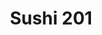 ---
layout: place
title: Sushi 201
permalink: /south-carolina/summerville/sushi-201.html
stateAbbr: SC
stateName: South Carolina
cityName: Summerville
seo:
  type: restaurant
  links: https://sushi201summerville.com/
place_id: ChIJXY74E2-L_ogR9adbY5UYsx8
photos:
  - name: >-
      places/ChIJXY74E2-L_ogR9adbY5UYsx8/photos/AeeoHcJEyg9Yoo1KpDwCxKKbY21hGNXln8_WCWgE7dp2jPaRKNOjkJkAumMBEQbHflFPBcosIZOtU9TeFgwBUf6JgJSxe_rokbdvtekN7cCgdiZdqoGanqcjE2gXNEsT9ycYw8eBCSAq6vejLCfxp87XH6Fqh4AnLKIL_xiPdx2N9BUzyUHnndYY-1k55L03VyZmiC6sk_xdNLdrF9ITZe-Zdo33p6uWy5Iz1LjW14ToqIipk2BgqeoHxoivBAQ95_2qjZ2Gujm05aOCeJrA0petPt8OtPBafwIJ0hFk5u-dLhC-u8Ii9onQBoCop4YbRc5pT5gYCmHMC5JGKAuCMpwYU8UcfBP5lSZxplAhue-EuJ5l7CdXp8yBarar8TtpiR6hmQQHhC2lJc1Smnuy7JhOFodWveZFOXxm8qOwRT7_mASGLZo
    widthPx: 4032
    heightPx: 3024
    authorAttributions:
      - displayName: Liza Jurey
        uri: https://maps.google.com/maps/contrib/108499378221406886788
        photoUri: >-
          https://lh3.googleusercontent.com/a-/ALV-UjWpsA4EHHugFdak5pbFWIsxoaXJuQJYXZGkGd471LgEEpwdMtN4pw=s100-p-k-no-mo
    flagContentUri: >-
      https://www.google.com/local/imagery/report/?cb_client=maps_api_places.places_api&image_key=!1e10!2sCIHM0ogKEICAgIC9m52zsgE&hl=en-US
    googleMapsUri: >-
      https://www.google.com/maps/place//data=!3m4!1e2!3m2!1sCIHM0ogKEICAgIC9m52zsgE!2e10!4m2!3m1!1s0x88fe8b6f13f88e5d:0x1fb31895635ba7f5
  - name: >-
      places/ChIJXY74E2-L_ogR9adbY5UYsx8/photos/AeeoHcKj6PMYL1kBJFa8-GrwcQSCKDs8Ct7Q1HDw9lg29oz3vZs7Mzfw1QPLxgVW-2NPrQgfdjehLFbsTLeDzXqQQQxCyJpIgSWNWgtSG2cD2cm6Ud5HQ4GbeIywD4RuwWShnrh6pAUbU1pKSxll2S43-6yZqJlfP6LXdHcRFpSxJYXFE9N3h65Dergi2XgSLg0fjoS0tSc8Y1TbSNHUpcRrQqhvKToKP-sb3C237etVdknl0FNgaisVmdktkgPM8tJgRytgIvUEu1Kr0QzkUDi4iFqUYQQWF2fH-PSuzmkp28mrF8YWaIpek1JuazVmT8adQX9w5FXffT6D0xkuhvGQVa4Ye1FXdv5kzxp_BRb0W8cuKlM0zrbg7PDe51GutIedNTvGhDXFxXImS9dOWOTWZV1pjelz003bejybVZXFapdnDV2I
    widthPx: 4800
    heightPx: 2700
    authorAttributions:
      - displayName: Mariana J
        uri: https://maps.google.com/maps/contrib/114902196967008647769
        photoUri: >-
          https://lh3.googleusercontent.com/a-/ALV-UjVmDXQzYmErtJ8GkFhabE_ZoNOKFBpLx-_BuRT-Uan1LqzyVdg=s100-p-k-no-mo
    flagContentUri: >-
      https://www.google.com/local/imagery/report/?cb_client=maps_api_places.places_api&image_key=!1e10!2sCIHM0ogKEICAgICk1sWVsQE&hl=en-US
    googleMapsUri: >-
      https://www.google.com/maps/place//data=!3m4!1e2!3m2!1sCIHM0ogKEICAgICk1sWVsQE!2e10!4m2!3m1!1s0x88fe8b6f13f88e5d:0x1fb31895635ba7f5
  - name: >-
      places/ChIJXY74E2-L_ogR9adbY5UYsx8/photos/AeeoHcL8vgbKoaLrQI8a7vsxC3IHI990SzetpCdfqi1V4iS8pEo1N-Eg9RBLfK6PcUNEjmRcsGkqXJNRDy_tw9q5HNi5o5A3KMk7pvGzCsqU8KyblOU5Nq1kUQLd8YnHIc20dGmoFgHoZAuYHBrOUMUSmtoacghf3iNeEoThpKbPVgQmF_FMOKeY27XxpvJK7ojqJ9HNRK086_5AMhU0GzYVBuhh9Wn2MsXu-gGFoCh89GUukmnwuX5OIkAYToeLVo-iAQSswDJoblOGXuURf37NqE4OB6hp2sCf6D8KojSjf-6n1w4BsCL5GRtfvq0Ol-RXrbfWun_gcS8W-E60-jrXc-loCfhfj6joRvw075_XpZsyXSZSHFhXGXt5Wz9oRtEEXmbJKLKRZ-8sAcJk5Z6ty2XMshrop485thRI-is9dBU
    widthPx: 976
    heightPx: 976
    authorAttributions:
      - displayName: Clarissa Gallagher
        uri: https://maps.google.com/maps/contrib/110935202404039972112
        photoUri: >-
          https://lh3.googleusercontent.com/a-/ALV-UjXc-iNaWUkwCpq7qlcIJVkyeFGT9ptTi1DOpQJP_uMcfZ9j74Rqgg=s100-p-k-no-mo
    flagContentUri: >-
      https://www.google.com/local/imagery/report/?cb_client=maps_api_places.places_api&image_key=!1e10!2sCIHM0ogKEICAgIDXi8HNOg&hl=en-US
    googleMapsUri: >-
      https://www.google.com/maps/place//data=!3m4!1e2!3m2!1sCIHM0ogKEICAgIDXi8HNOg!2e10!4m2!3m1!1s0x88fe8b6f13f88e5d:0x1fb31895635ba7f5
  - name: >-
      places/ChIJXY74E2-L_ogR9adbY5UYsx8/photos/AeeoHcITVpp7sMEPSQsnmua8DCqQn0FHdWAXQRcP72bu5Jg7AdTFK0eEN74Wj_yuDAm4pc4dr1-wz8LkhCI8BXSW-8V4yyG9wNHaeBA0CbjUosprzNt-PZS6PJMed1JylybPcYVD2qLtncPKI5MWEjHizlp2ZDzNuwzppdSZUG2PuUFZ76XGANyXlsTh1fJJn8HeFdU-45BP669bgm7wq7z60ywsSFoGg-CFkORQxEkrr8G2zfwWDjf7ovFvkzibt97nI3fKYvGMCYRn6F84U_w0jl4qKxlUD2wBXj_eijq_b3SW9wnLk6XmKa81LWSoUuU7MJeGL4vEVGLxhi4xxhHkZ9ipd6U6BR6s8mNdoSR8UI2RJirFVG2LXWX4TsTUDmARI79lwv59bFmwjH06ai1_wh2w8Z5f49h96UlEDW3KU1tcsXA
    widthPx: 2268
    heightPx: 4032
    authorAttributions:
      - displayName: Milka K
        uri: https://maps.google.com/maps/contrib/116872027821963851083
        photoUri: >-
          https://lh3.googleusercontent.com/a-/ALV-UjXRIJUDJqTaxdCOFAPasywWnMDTriE3yewAXJ0h8YzkuonS6PHjsw=s100-p-k-no-mo
    flagContentUri: >-
      https://www.google.com/local/imagery/report/?cb_client=maps_api_places.places_api&image_key=!1e10!2sCIHM0ogKEICAgMCA27T-uQE&hl=en-US
    googleMapsUri: >-
      https://www.google.com/maps/place//data=!3m4!1e2!3m2!1sCIHM0ogKEICAgMCA27T-uQE!2e10!4m2!3m1!1s0x88fe8b6f13f88e5d:0x1fb31895635ba7f5
  - name: >-
      places/ChIJXY74E2-L_ogR9adbY5UYsx8/photos/AeeoHcIuqrMjBc5_srB2MQP3nhVwNfASSO4OQTEM4F91K624BwRPCfOT9lodEY1pPx7r5HDJMS9WQSgjJ4ZqO57SNVJrrexRGsFhcO6KDDI5vpxmELyZWyfV-Dpq9s94EXX3jDzUW3B9mUvYnSdPIVYOCyqnsySR1wbzasiuX2gEDd2qE5cWL_Yd0YEy5grVzWZpozXUFsKSIUKqF5uq5NYb_4O2Y3efY-xQ1kmnlFlqFk9Nu0l0UX_nGFkJvExoJEhRUCqQ81Kq6-3JCgbFDj1SEicbw66tMhB4YPvHde6vv34L0f0UIL7cHvCNFTIHMrqny0XMu2TtWghczYRfVNjDQWn3A3P15wtCyU5f_WmCwqdMM99-n9-CATANDRVlpsxN_wSLFPHdCieWmOTxZTeht0WEvrxE9vm_N3CvB-FjhMyTL6K_
    widthPx: 3000
    heightPx: 4000
    authorAttributions:
      - displayName: Clarissa Gallagher
        uri: https://maps.google.com/maps/contrib/110935202404039972112
        photoUri: >-
          https://lh3.googleusercontent.com/a-/ALV-UjXc-iNaWUkwCpq7qlcIJVkyeFGT9ptTi1DOpQJP_uMcfZ9j74Rqgg=s100-p-k-no-mo
    flagContentUri: >-
      https://www.google.com/local/imagery/report/?cb_client=maps_api_places.places_api&image_key=!1e10!2sCIHM0ogKEICAgIDXi8HN2gE&hl=en-US
    googleMapsUri: >-
      https://www.google.com/maps/place//data=!3m4!1e2!3m2!1sCIHM0ogKEICAgIDXi8HN2gE!2e10!4m2!3m1!1s0x88fe8b6f13f88e5d:0x1fb31895635ba7f5
  - name: >-
      places/ChIJXY74E2-L_ogR9adbY5UYsx8/photos/AeeoHcJ-qpq5KGxCNVQsumcmV9UlVvaQACZZXlbOTc_8gUcCAHl6vG3UjpMhHaBN8Pgl9neAHxyVF58IzWueJRvq4DtPc_uM49Fx4M-ccNIQTf7-clX4lectuoo7CN-IItW6ntE516R941HlStdQ_sBTcOYRWJjjRVdDAZUoMKrDzUNU_nf7nkKWsDNR6Bu2pw6fjFar42MLWDJw1kuJr09dNq7xMXdmdAlEV5oFEyYzjgZNRtEB03d4esuepswhb1aRgbyxikJB2JA1tnRkoka5c8mbDT_RdfgJhmo37lNJZ2On9OpLzt-_maMaEoW28jlkhAXp4BrX_VNVI4-GK8eHA8kz9x5j7gB-mdlR7dJJ1wRNSir1NckKci7flr3GFmScL5Tz5zqfZs4D9koUnNmVGTyEBLxLoAIOLjH7ZqO-FlpPndi5ZSygYnT4MnEFMmdU
    widthPx: 4080
    heightPx: 3072
    authorAttributions:
      - displayName: Lee
        uri: https://maps.google.com/maps/contrib/102827440436941235794
        photoUri: >-
          https://lh3.googleusercontent.com/a/ACg8ocIt-kwN_RNAz9vPfcjEKMdpaXbsX58UYrYRnjLGwlNfmVCWuQ=s100-p-k-no-mo
    flagContentUri: >-
      https://www.google.com/local/imagery/report/?cb_client=maps_api_places.places_api&image_key=!1e10!2sCIABIhADyddmxgRocmerbt4ADSvN&hl=en-US
    googleMapsUri: >-
      https://www.google.com/maps/place//data=!3m4!1e2!3m2!1sCIABIhADyddmxgRocmerbt4ADSvN!2e10!4m2!3m1!1s0x88fe8b6f13f88e5d:0x1fb31895635ba7f5
  - name: >-
      places/ChIJXY74E2-L_ogR9adbY5UYsx8/photos/AeeoHcJCQJIhBuZALsR568So_rY7zAQqzfrzM0y_T0YzWRWp4x8TTiIQACX7MDRC32LPE7PVWlJ4XAJqQX4Z88kP48n3sP3SDCwPMv1e_8Qt08y7k4a_KJ8xezWsI_dZ2dJHBrDEzxFt9tEnyMhZNi7-u4BuYyP6qIqgPOU2PcdZRWc93cwE_Ttvc7RQiRFgIFg9fCjMmUWC5-YA2lR4BAsEKiaq5CJP9rkD5bv39o7f_HnQy881A4VJ5bvCwouOCmSmh742Ys09pbvLki6EwUNYu-jdIJRkwyWTLQDfjtZgCPltsA
    widthPx: 960
    heightPx: 926
    authorAttributions:
      - displayName: Sushi 201
        uri: https://maps.google.com/maps/contrib/112741347069420952939
        photoUri: >-
          https://lh3.googleusercontent.com/a/ACg8ocK2Lc50vlxbcD4fYiEnEzXimf84HzCnrB8nfbXIFTjgnaBh7w=s100-p-k-no-mo
    flagContentUri: >-
      https://www.google.com/local/imagery/report/?cb_client=maps_api_places.places_api&image_key=!1e10!2sAF1QipNiXOyYanI22nLB_7XhCU1H3i_uyFVx7FCz2hv-&hl=en-US
    googleMapsUri: >-
      https://www.google.com/maps/place//data=!3m4!1e2!3m2!1sAF1QipNiXOyYanI22nLB_7XhCU1H3i_uyFVx7FCz2hv-!2e10!4m2!3m1!1s0x88fe8b6f13f88e5d:0x1fb31895635ba7f5
  - name: >-
      places/ChIJXY74E2-L_ogR9adbY5UYsx8/photos/AeeoHcKGpxmQI3wIUXL67BO6vfNvpIndgjmePhY1pRQDvHz7_eJkKeRTkmiBhl7Cc75HkkrwYGGV7A7-cHdvQNISQPtxoj7ZF4hdX1zBjI6zZe80EnEzG7htPtXcr8HeKESe8mf1pcG4xXqbp5Dw-lDmQAWL8ar5sEwiHGk25JwEtP4ALy_D5OyAtyiKuQJ-JdmqpcHkd-bjNXEiBK-vCJO31Mpb3AUSwLRbPo1RGUtd72Qc2thdRp0DxdnjLDwG9AfjIxEru8jYjcoY78bHPS7K4CUfafiOQWCtZfabiWqMEJ4mLM1qTTD_WbuYwdAVtf3CzdFiC3GK1OCM3KnpqoMRqqVDhhFOY3MQdsxF13njR4I0UnbV1ylK0hARc5a9duyEI3UiaVTFTTDbt5eCVT3nhXBwqXx_-xdssyTefZjzP3gDN0Y
    widthPx: 3024
    heightPx: 4032
    authorAttributions:
      - displayName: Julie Neira-Julie Helps Veterans Real Estate
        uri: https://maps.google.com/maps/contrib/114978256708441646868
        photoUri: >-
          https://lh3.googleusercontent.com/a-/ALV-UjWOxrBtbBh4n4Z7odjX7WV-gdf43XX3AHyPYpDG3e-Mg-w-LB4blg=s100-p-k-no-mo
    flagContentUri: >-
      https://www.google.com/local/imagery/report/?cb_client=maps_api_places.places_api&image_key=!1e10!2sCIHM0ogKEICAgIDbw-fCzwE&hl=en-US
    googleMapsUri: >-
      https://www.google.com/maps/place//data=!3m4!1e2!3m2!1sCIHM0ogKEICAgIDbw-fCzwE!2e10!4m2!3m1!1s0x88fe8b6f13f88e5d:0x1fb31895635ba7f5
  - name: >-
      places/ChIJXY74E2-L_ogR9adbY5UYsx8/photos/AeeoHcL_BW5xgeCVvTEQplkz9vOCbuclH2oqiOPXdYaG8gqKsfi-eJo9RZgXmhXg5hYF3oDhUHG5f8R2ZcDK0LSF4vLuWuE-sOKY4B5E7Ha_-w2pqAC2TwkbBvZ20F4tx7fI56pqGMRUReNFIROM9jQtIO0Wj_lyqtwRZjcoSTkZxb9wf5mstHVeHjQaAe1q4QbxJcr5T70IIydv2pEcvzem0A8Jewm6JgYAzQ-V-PLJHURUBwAmptYwvlwpEqwSK85YtVoazGXXRgbj6tvQvVUne5thZJU99i7Yz9CYlWDACLipwT2hQVlWS7_tHFwydYM5dXQHok-SAWK0THil1vFad8f6VnUCjI5UgOT5Bm1l7vBb9b9L-cx-Ml9cGMtQ8LidMEwrboNaUGs65PbmuzohSrSnS7Ohq7ejAw-uLrErQ58Z9fKW
    widthPx: 3072
    heightPx: 4080
    authorAttributions:
      - displayName: Melissa D
        uri: https://maps.google.com/maps/contrib/110711684014989120942
        photoUri: >-
          https://lh3.googleusercontent.com/a/ACg8ocL5R5EEmFJ9fb6s00J5dXTztbXlYmod1nBq4AaF5xvnc9YpSQ=s100-p-k-no-mo
    flagContentUri: >-
      https://www.google.com/local/imagery/report/?cb_client=maps_api_places.places_api&image_key=!1e10!2sCIHM0ogKEICAgIDR9bPrgAE&hl=en-US
    googleMapsUri: >-
      https://www.google.com/maps/place//data=!3m4!1e2!3m2!1sCIHM0ogKEICAgIDR9bPrgAE!2e10!4m2!3m1!1s0x88fe8b6f13f88e5d:0x1fb31895635ba7f5
  - name: >-
      places/ChIJXY74E2-L_ogR9adbY5UYsx8/photos/AeeoHcIuW_OBdch6oPNkYyjxogKnQfXe5GEC31DWhbaHNmxGK-oaZHzI8jGvFFigC8ttu_pOPdCShYkqFhRczZNB38CqbjB0m2UvrNMa7g2Ao6adRGr3VMj4cLGOkN6iujmF10CG_KIqH8KsQvKd6ZlghbkVHR9351gy8cR5zSfLqtEcyQyysaIyi6lTZOjkaNb4kefKYImDPqPewwvz3JkFDtBqq1NU2Ovfwsy6WZrvabdR0sl5N4Ydy1ip7wGwFLDFITDQaDc7MW4OtOuDZRWpBlGoY_0-R9gHuHYPQTmFA2VXUTOmsaUTNNjMxBRpzi1pfG4G5AUy0l6s-bShLWZFbQKb1rXXfDLyVaykfBY5T-PJgew4VsH4BFKqrjwo5deXwEduraq4aAy-aNhYKXRM7exgNYn5fU4BzoHoqpZfyrWg-IyD
    widthPx: 2250
    heightPx: 2265
    authorAttributions:
      - displayName: Joshua Keith
        uri: https://maps.google.com/maps/contrib/107101614399082493311
        photoUri: >-
          https://lh3.googleusercontent.com/a-/ALV-UjVBQ7ykvuOQqX68qZS0Rm6NF4CjysoBTncoZG93G4kbD2Kw-x1nQw=s100-p-k-no-mo
    flagContentUri: >-
      https://www.google.com/local/imagery/report/?cb_client=maps_api_places.places_api&image_key=!1e10!2sCIHM0ogKEICAgICTk_bmwAE&hl=en-US
    googleMapsUri: >-
      https://www.google.com/maps/place//data=!3m4!1e2!3m2!1sCIHM0ogKEICAgICTk_bmwAE!2e10!4m2!3m1!1s0x88fe8b6f13f88e5d:0x1fb31895635ba7f5
address: 103 S Main St, Summerville, SC 29483, USA
street: 103 S Main St
city: Summerville
state: SC
zip: '29483'
country: USA
neighborhood: null
latitude: '33.019789'
longitude: '-80.174748'
accessibility_options:
  wheelchairAccessibleParking: true
  wheelchairAccessibleEntrance: true
  wheelchairAccessibleRestroom: true
  wheelchairAccessibleSeating: true
business_status: OPERATIONAL
name: Sushi 201
google_maps_links:
  directionsUri: >-
    https://www.google.com/maps/dir//''/data=!4m7!4m6!1m1!4e2!1m2!1m1!1s0x88fe8b6f13f88e5d:0x1fb31895635ba7f5!3e0
  placeUri: https://maps.google.com/?cid=2284196465903118325
  writeAReviewUri: >-
    https://www.google.com/maps/place//data=!4m3!3m2!1s0x88fe8b6f13f88e5d:0x1fb31895635ba7f5!12e1
  reviewsUri: >-
    https://www.google.com/maps/place//data=!4m4!3m3!1s0x88fe8b6f13f88e5d:0x1fb31895635ba7f5!9m1!1b1
  photosUri: >-
    https://www.google.com/maps/place//data=!4m3!3m2!1s0x88fe8b6f13f88e5d:0x1fb31895635ba7f5!10e5
primary_type: Sushi Restaurant
opening_hours:
  regular: null
  current: null
secondary_opening_hours:
  regular:
    weekdayDescriptions: null
    type: null
  current:
    weekdayDescriptions: null
    type: null
phone: (843) 285-5357
price_level: PRICE_LEVEL_MODERATE
price_range: $10 &ndash; $20
rating: '4.0'
rating_count: 0
website: https://sushi201summerville.com/
description: >-
  About Sushi 201 in Summerville, SC$$$Sushi 201 in Summerville, SC, stands out
  as a cozy spot for savoring fresh Japanese dishes in a welcoming environment.
  This sushi restaurant delights with a menu featuring creative rolls, hibachi
  options, and classic staples, all complemented by a selection of sake and wine
  for an authentic dining experience. Its accessible design, including
  wheelchair-friendly features, makes it easy for everyone to enjoy a meal,
  whether dining in or opting for takeout. The moderate pricing adds to its
  appeal for casual outings or groups, blending affordability with quality
  ingredients. For those exploring sushi places near me, this location offers a
  reliable choice in the area, blending tradition with local charm.
generative_summary: >-
  About Sushi 201 in Summerville, SC$$$Sushi 201 in Summerville, SC, stands out
  as a cozy spot for savoring fresh Japanese dishes in a welcoming environment.
  This sushi restaurant delights with a menu featuring creative rolls, hibachi
  options, and classic staples, all complemented by a selection of sake and wine
  for an authentic dining experience. Its accessible design, including
  wheelchair-friendly features, makes it easy for everyone to enjoy a meal,
  whether dining in or opting for takeout. The moderate pricing adds to its
  appeal for casual outings or groups, blending affordability with quality
  ingredients. For those exploring sushi places near me, this location offers a
  reliable choice in the area, blending tradition with local charm.
generative_disclosure: Summarized by AI using the Grok-3-Mini model.
reviews:
  - name: >-
      places/ChIJXY74E2-L_ogR9adbY5UYsx8/reviews/ChdDSUhNMG9nS0VJQ0FnTUNBMjdULTZRRRAB
    relativePublishTimeDescription: 2 months ago
    rating: 2
    text:
      text: >-
        Dining room is so dirty and smelly 😳 There is splatter of
        who-knows-what going up the walls and counters. Food was okish and on
        the pricier side for the quality (kids meals specifically). They have
        ramen, but it wasn’t spicy, and lacked flavor 😐 staff was sweet and
        kind though!
      languageCode: en
    originalText:
      text: >-
        Dining room is so dirty and smelly 😳 There is splatter of
        who-knows-what going up the walls and counters. Food was okish and on
        the pricier side for the quality (kids meals specifically). They have
        ramen, but it wasn’t spicy, and lacked flavor 😐 staff was sweet and
        kind though!
      languageCode: en
    authorAttribution:
      displayName: Milka K
      uri: https://www.google.com/maps/contrib/116872027821963851083/reviews
      photoUri: >-
        https://lh3.googleusercontent.com/a-/ALV-UjXRIJUDJqTaxdCOFAPasywWnMDTriE3yewAXJ0h8YzkuonS6PHjsw=s128-c0x00000000-cc-rp-mo-ba6
    publishTime: '2025-02-04T15:12:57.615203Z'
    flagContentUri: >-
      https://www.google.com/local/review/rap/report?postId=ChdDSUhNMG9nS0VJQ0FnTUNBMjdULTZRRRAB&d=17924085&t=1
    googleMapsUri: >-
      https://www.google.com/maps/reviews/data=!4m6!14m5!1m4!2m3!1sChdDSUhNMG9nS0VJQ0FnTUNBMjdULTZRRRAB!2m1!1s0x88fe8b6f13f88e5d:0x1fb31895635ba7f5
  - name: >-
      places/ChIJXY74E2-L_ogR9adbY5UYsx8/reviews/ChZDSUhNMG9nS0VJQ0FnSURYaThIWlBBEAE
    relativePublishTimeDescription: 5 months ago
    rating: 5
    text:
      text: >-
        A small venue with a big soul. This place is a piece of my heart, and an
        even larger piece of my stomach. I love their sushi, their ramen is to
        die for, and the seaweed salad is my absolute favorite. Such a quiet,
        friendly place with immaculate service! If I could give more stars I
        would! A favorite of mine!
      languageCode: en
    originalText:
      text: >-
        A small venue with a big soul. This place is a piece of my heart, and an
        even larger piece of my stomach. I love their sushi, their ramen is to
        die for, and the seaweed salad is my absolute favorite. Such a quiet,
        friendly place with immaculate service! If I could give more stars I
        would! A favorite of mine!
      languageCode: en
    authorAttribution:
      displayName: Clarissa Gallagher
      uri: https://www.google.com/maps/contrib/110935202404039972112/reviews
      photoUri: >-
        https://lh3.googleusercontent.com/a-/ALV-UjXc-iNaWUkwCpq7qlcIJVkyeFGT9ptTi1DOpQJP_uMcfZ9j74Rqgg=s128-c0x00000000-cc-rp-mo-ba2
    publishTime: '2024-10-31T02:55:53.404446Z'
    flagContentUri: >-
      https://www.google.com/local/review/rap/report?postId=ChZDSUhNMG9nS0VJQ0FnSURYaThIWlBBEAE&d=17924085&t=1
    googleMapsUri: >-
      https://www.google.com/maps/reviews/data=!4m6!14m5!1m4!2m3!1sChZDSUhNMG9nS0VJQ0FnSURYaThIWlBBEAE!2m1!1s0x88fe8b6f13f88e5d:0x1fb31895635ba7f5
  - name: >-
      places/ChIJXY74E2-L_ogR9adbY5UYsx8/reviews/ChdDSUhNMG9nS0VJQ0FnTURJcW9paGtBRRAB
    relativePublishTimeDescription: in the last week
    rating: 5
    text:
      text: >-
        I have both dined in and gotten delivery from here and I will say they
        are excellent. Good prices, great food, excellent service. The delivery
        was REALLY fast. Definitely give them a try.
      languageCode: en
    originalText:
      text: >-
        I have both dined in and gotten delivery from here and I will say they
        are excellent. Good prices, great food, excellent service. The delivery
        was REALLY fast. Definitely give them a try.
      languageCode: en
    authorAttribution:
      displayName: Alex Brinkman
      uri: https://www.google.com/maps/contrib/109384414807675329445/reviews
      photoUri: >-
        https://lh3.googleusercontent.com/a-/ALV-UjXZJ9PHL8DvENbj-zOc8M1dnHpWKBXastAWqCwzFtqyUn4Vn_W79Q=s128-c0x00000000-cc-rp-mo-ba3
    publishTime: '2025-04-08T21:06:10.663508Z'
    flagContentUri: >-
      https://www.google.com/local/review/rap/report?postId=ChdDSUhNMG9nS0VJQ0FnTURJcW9paGtBRRAB&d=17924085&t=1
    googleMapsUri: >-
      https://www.google.com/maps/reviews/data=!4m6!14m5!1m4!2m3!1sChdDSUhNMG9nS0VJQ0FnTURJcW9paGtBRRAB!2m1!1s0x88fe8b6f13f88e5d:0x1fb31895635ba7f5
  - name: >-
      places/ChIJXY74E2-L_ogR9adbY5UYsx8/reviews/ChZDSUhNMG9nS0VJQ0FnSUM5bTUyRFlBEAE
    relativePublishTimeDescription: a year ago
    rating: 5
    text:
      text: >-
        This little gem of a place is located between the Wine & Tapas Bar and
        The Ice House. It's small yet quaint with a very welcoming home-like
        appeal. If you love sushi and saki, this is the place to go! They are
        reasonable in price and the serving staff are super friendly the moment
        you walk in. The prices are reasonable and both food and drink are
        amazing. I tried the "Te Amo" sushi roll that is on the Fiesta Menu and
        it is hands down one of the best rolls I have tasted. While waiting, my
        server (the creator of the Te Amo Roll by the way) brought out my warm
        blue raspberry saki that was absolutely amazing! They offer a variety of
        cold, warm filtered and unfiltered saki. They also have a Happy Hour
        from 4-7 as well! This food vlogger will definitely be celebrating her
        birthday in a few weeks there! Their menu offers a variety of other food
        besides sushi as well so why not come on out and give them a try. I
        promise you will enjoy every bite!
      languageCode: en
    originalText:
      text: >-
        This little gem of a place is located between the Wine & Tapas Bar and
        The Ice House. It's small yet quaint with a very welcoming home-like
        appeal. If you love sushi and saki, this is the place to go! They are
        reasonable in price and the serving staff are super friendly the moment
        you walk in. The prices are reasonable and both food and drink are
        amazing. I tried the "Te Amo" sushi roll that is on the Fiesta Menu and
        it is hands down one of the best rolls I have tasted. While waiting, my
        server (the creator of the Te Amo Roll by the way) brought out my warm
        blue raspberry saki that was absolutely amazing! They offer a variety of
        cold, warm filtered and unfiltered saki. They also have a Happy Hour
        from 4-7 as well! This food vlogger will definitely be celebrating her
        birthday in a few weeks there! Their menu offers a variety of other food
        besides sushi as well so why not come on out and give them a try. I
        promise you will enjoy every bite!
      languageCode: en
    authorAttribution:
      displayName: Liza Jurey
      uri: https://www.google.com/maps/contrib/108499378221406886788/reviews
      photoUri: >-
        https://lh3.googleusercontent.com/a-/ALV-UjWpsA4EHHugFdak5pbFWIsxoaXJuQJYXZGkGd471LgEEpwdMtN4pw=s128-c0x00000000-cc-rp-mo-ba5
    publishTime: '2024-03-10T04:30:52.508797Z'
    flagContentUri: >-
      https://www.google.com/local/review/rap/report?postId=ChZDSUhNMG9nS0VJQ0FnSUM5bTUyRFlBEAE&d=17924085&t=1
    googleMapsUri: >-
      https://www.google.com/maps/reviews/data=!4m6!14m5!1m4!2m3!1sChZDSUhNMG9nS0VJQ0FnSUM5bTUyRFlBEAE!2m1!1s0x88fe8b6f13f88e5d:0x1fb31895635ba7f5
  - name: >-
      places/ChIJXY74E2-L_ogR9adbY5UYsx8/reviews/ChZDSUhNMG9nS0VJQ0FnSUNkLVBEaU5BEAE
    relativePublishTimeDescription: a year ago
    rating: 5
    text:
      text: >-
        We had an awesome meal, the sushi was delicious as well as the
        appetizers. Will surely.be back to try more. We got the dynamite roll,
        jalapeño roll and SC roll, along with philly cheesesteal egg rolls,
        gyoza and edemame. Service was wonderful, food was great!
      languageCode: en
    originalText:
      text: >-
        We had an awesome meal, the sushi was delicious as well as the
        appetizers. Will surely.be back to try more. We got the dynamite roll,
        jalapeño roll and SC roll, along with philly cheesesteal egg rolls,
        gyoza and edemame. Service was wonderful, food was great!
      languageCode: en
    authorAttribution:
      displayName: Samantha Sayre
      uri: https://www.google.com/maps/contrib/100616471976230722234/reviews
      photoUri: >-
        https://lh3.googleusercontent.com/a-/ALV-UjXrpsuB9t5x9Ih_NcO0zCyKGjVrWgA8DWFWTX701tHxeQ22HQufkw=s128-c0x00000000-cc-rp-mo
    publishTime: '2024-02-11T14:58:17.167164Z'
    flagContentUri: >-
      https://www.google.com/local/review/rap/report?postId=ChZDSUhNMG9nS0VJQ0FnSUNkLVBEaU5BEAE&d=17924085&t=1
    googleMapsUri: >-
      https://www.google.com/maps/reviews/data=!4m6!14m5!1m4!2m3!1sChZDSUhNMG9nS0VJQ0FnSUNkLVBEaU5BEAE!2m1!1s0x88fe8b6f13f88e5d:0x1fb31895635ba7f5
review_summary: >-
  What Visitors Are Saying$$$Folks checking out this sushi restaurant often rave
  about the tasty and fresh dishes, with many highlighting the flavorful rolls
  and hearty ramen as must-try favorites. Service stands out as friendly and
  efficient, whether you're dining in or grabbing quick delivery, making it a
  convenient pick for everyday meals. While most feedback focuses on the great
  value and welcoming vibe, a few notes mention that the dining space could use
  some extra attention to keep things spotless. Overall, it's a solid spot for
  anyone searching for top-rated sushi near me, with positive experiences
  outweighing occasional suggestions for improvements. If you're in the mood for
  Japanese fare, this place delivers a generally enjoyable experience that's
  worth a visit.
review_disclosure: Summarized by AI using the Grok-3-Mini model.
parking_options:
  freeParkingLot: true
  freeStreetParking: true
  valetParking: false
payment_options:
  acceptsCreditCards: true
  acceptsDebitCards: true
  acceptsCashOnly: false
  acceptsNfc: true
allow_dogs: null
curbside_pickup: null
delivery: true
dine_in: true
good_for_children: true
good_for_groups: true
good_for_sports: false
live_music: false
menu_for_children: true
outdoor_seating: false
reservable: true
restroom: true
serves_beer: true
serves_breakfast: false
serves_brunch: true
serves_cocktails: true
serves_coffee: null
serves_dinner: true
serves_dessert: true
serves_lunch: true
serves_vegetarian_food: true
serves_wine: true
takeout: true
update_category: pro
places_description: null

---